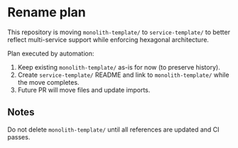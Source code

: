 Rename plan
===========

This repository is moving `monolith-template/` to `service-template/` to better reflect multi-service support while enforcing hexagonal architecture.

Plan executed by automation:
1. Keep existing `monolith-template/` as-is for now (to preserve history).  
2. Create `service-template/` README and link to `monolith-template/` while the move completes.  
3. Future PR will move files and update imports.  

Notes
-----
Do not delete `monolith-template/` until all references are updated and CI passes.
